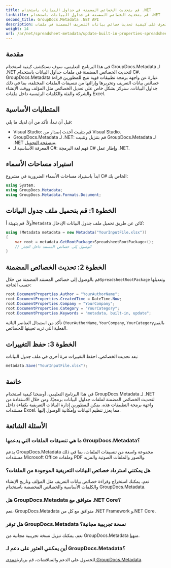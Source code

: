 ```yaml
---
title: قم بتحديث الخصائص المضمنة في جداول البيانات باستخدام .NET
linktitle: قم بتحديث الخصائص المضمنة في جداول البيانات باستخدام .NET
second_title: GroupDocs.Metadata .NET API
description: تعرف على كيفية تحديث خصائص بيانات التعريف المضمنة في ملفات Excel باستخدام GroupDocs.Metadata لـ .NET. قم بتعديل المؤلف ووقت الإنشاء والشركة والمزيد باستخدام لغة C#.
weight: 14
url: /ar/net/spreadsheet-metadata/update-built-in-properties-spreadsheets/
---
```

## مقدمة
في هذا البرنامج التعليمي، سوف نستكشف كيفية استخدام GroupDocs.Metadata لـ .NET لتحديث الخصائص المضمنة في ملفات جداول البيانات باستخدام C#. GroupDocs.Metadata عبارة عن واجهة برمجة تطبيقات قوية تتيح للمطورين قراءة خصائص بيانات التعريف وتحريرها وإزالتها من تنسيقات الملفات المختلفة، بما في ذلك جداول البيانات. سنركز بشكل خاص على تعديل الخصائص مثل المؤلف ووقت الإنشاء والشركة والفئة والكلمات الرئيسية داخل ملفات Excel.
## المتطلبات الأساسية
قبل أن نبدأ، تأكد من أن لديك ما يلي:
- Visual Studio: قم بتثبيت أحدث إصدار من Visual Studio.
-  GroupDocs.Metadata لـ .NET: قم بتنزيل وتثبيت GroupDocs.Metadata لـ .NET من[صفحة التحميل](https://releases.groupdocs.com/metadata/net/).
- المعرفة الأساسية لـ C#: فهم لغة البرمجة C# وإطار عمل .NET.

## استيراد مساحات الأسماء
ابدأ باستيراد مساحات الأسماء الضرورية في مشروع C# الخاص بك:
```csharp
using System;
using GroupDocs.Metadata;
using GroupDocs.Metadata.Formats.Document;
```
## الخطوة 1: قم بتحميل ملف جدول البيانات
 أولاً، قم بتهيئة أ`Metadata` كائن عن طريق تحميل ملف جدول البيانات الإدخال:
```csharp
using (Metadata metadata = new Metadata("YourInputFile.xlsx"))
{
    var root = metadata.GetRootPackage<SpreadsheetRootPackage>();
    // الوصول إلى خصائص المستند داخل الجذر
}
```
## الخطوة 2: تحديث الخصائص المضمنة
 قم بالوصول إلى خصائص المستند المضمنة من خلال`SpreadsheetRootPackage` وتعديلها حسب الحاجة:
```csharp
root.DocumentProperties.Author = "YourAuthorName";
root.DocumentProperties.CreatedTime = DateTime.Now;
root.DocumentProperties.Company = "YourCompany";
root.DocumentProperties.Category = "YourCategory";
root.DocumentProperties.Keywords = "metadata, built-in, update";
```
تأكد من استبدال العناصر النائبة (`YourAuthorName`, `YourCompany`, `YourCategory`بالقيم الفعلية التي تريد تعيينها للخصائص.
## الخطوة 3: حفظ التغييرات
بعد تحديث الخصائص، احفظ التغييرات مرة أخرى في ملف جدول البيانات:
```csharp
metadata.Save("YourInputFile.xlsx");
```

## خاتمة
في هذا البرنامج التعليمي، أوضحنا كيفية استخدام GroupDocs.Metadata لـ .NET لتحديث الخصائص المضمنة لملفات جداول البيانات برمجيًا. ومن خلال الاستفادة من واجهة برمجة التطبيقات هذه، يمكن للمطورين إدارة البيانات التعريفية بكفاءة داخل مستندات Excel، مما يعزز تنظيم البيانات وإمكانية الوصول إليها.

## الأسئلة الشائعة
### ما هي تنسيقات الملفات التي يدعمها GroupDocs.Metadata؟
يدعم GroupDocs.Metadata مجموعة واسعة من تنسيقات الملفات، بما في ذلك مستندات Microsoft Office وملفات PDF والصور والملفات الصوتية والمزيد.
### هل يمكنني استرداد خصائص البيانات التعريفية الموجودة من الملفات؟
نعم، يمكنك استخراج وقراءة خصائص بيانات التعريف مثل المؤلف وتاريخ الإنشاء والكلمات الأساسية والخصائص المخصصة باستخدام GroupDocs.Metadata.
### هل GroupDocs.Metadata متوافق مع .NET Core؟
نعم، GroupDocs.Metadata متوافق مع كل من .NET Framework و.NET Core.
### هل توفر GroupDocs.Metadata نسخة تجريبية مجانية؟
 نعم، يمكنك تنزيل نسخة تجريبية مجانية من GroupDocs.Metadata من[هنا](https://releases.groupdocs.com/).
### أين يمكنني العثور على دعم لـ GroupDocs.Metadata؟
 للحصول على الدعم والمناقشات، قم بزيارة[منتدى GroupDocs.Metadata](https://forum.groupdocs.com/c/metadata/14).